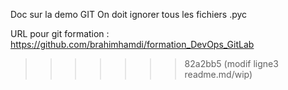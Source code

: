 Doc sur la demo GIT
On doit ignorer tous les fichiers .pyc

URL pour git formation : https://github.com/brahimhamdi/formation_DevOps_GitLab
>>>>>>> 82a2bb5 (modif ligne3 readme.md/wip)
